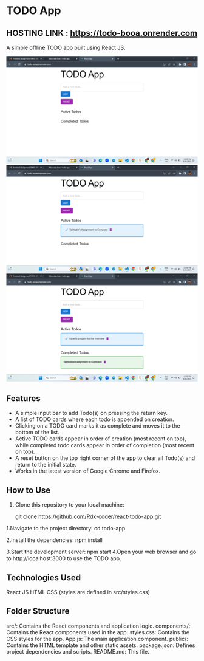 # TODO App 

## HOSTING LINK : https://todo-booa.onrender.com

A simple offline TODO app built using React JS.

![App Screenshot](/Screenshots/Screenshot1.png)
![App Screenshot](/Screenshots/Screenshot2.png)
![App Screenshot](/Screenshots/Screenshot3.png)


## Features

- A simple input bar to add Todo(s) on pressing the return key.
- A list of TODO cards where each todo is appended on creation.
- Clicking on a TODO card marks it as complete and moves it to the bottom of the list.
- Active TODO cards appear in order of creation (most recent on top), while completed todo cards appear in order of completion (most recent on top).
- A reset button on the top right corner of the app to clear all Todo(s) and return to the initial state.
- Works in the latest version of Google Chrome and Firefox.

## How to Use

1. Clone this repository to your local machine:

   git clone https://github.com/Rdx-coder/react-todo-app.git

1.Navigate to the project directory:
cd todo-app

2.Install the dependencies:
npm install

3.Start the development server:
npm start
4.Open your web browser and go to http://localhost:3000 to use the TODO app.

## Technologies Used
React JS
HTML
CSS (styles are defined in src/styles.css)

## Folder Structure

src/: Contains the React components and application logic.
components/: Contains the React components used in the app.
styles.css: Contains the CSS styles for the app.
App.js: The main application component.
public/: Contains the HTML template and other static assets.
package.json: Defines project dependencies and scripts.
README.md: This file.

